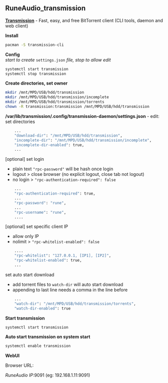 RuneAudio_transmission
---

[**Transmission**](https://transmissionbt.com/) - Fast, easy, and free BitTorrent client (CLI tools, daemon and web client)  

**Install**  
```sh
pacman -S transmission-cli
```

**Config**  
_start to create_ `settings.json` _file, stop to allow edit_
```sh
systemctl start transmission
systemctl stop transmission
```

**Create directories, set owner**
```sh
mkdir /mnt/MPD/USB/hdd/transmission
mkdir /mnt/MPD/USB/hdd/transmission/incomplete
mkdir /mnt/MPD/USB/hdd/transmission/torrents
chown -R transmission:transmission /mnt/MPD/USB/hdd/transmission
```

**/var/lib/transmission/.config/transmission-daemon/settings.json** - edit:  
set directories  
```sh
    ...
    "download-dir": "/mnt/MPD/USB/hdd/transmission",
    "incomplete-dir": "/mnt/MPD/USB/hdd/transmission/incomplete",
    "incomplete-dir-enabled": true,
    ...
```
[optional] set login  
- plain text `"rpc-password"` will be hash once login
- logout > close browser (no explicit logout, close tab not logout)
- no login > `"rpc-authentication-required": false`  
```sh
    ...
    "rpc-authentication-required": true,
    ...
    "rpc-password": "rune",
    ...
    "rpc-username": "rune",
    ....
```
[optional] set specific client IP  
- allow only IP
- nolimit > `"rpc-whitelist-enabled": false`
```sh
    ....
    "rpc-whitelist": "127.0.0.1, [IP1], [IP2]",
    "rpc-whitelist-enabled": true,
    ...
```
set auto start download  
- add torrent files to `watch-dir` will auto start download  
- appending to last line needs a comma in the line before
```sh
    ...
    "watch-dir": "/mnt/MPD/USB/hdd/transmission/torrents",
    "watch-dir-enabled": true
```

**Start transmission**  
```sh
systemctl start transmission
```

**Auto start transmission on system start**  
```sh
systemctl enable transmission
```

**WebUI**  
  
Browser URL:  
  
_RuneAudio IP_:9091 (eg: 192.168.1.11:9091)  
